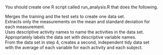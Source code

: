 You should create one R script called run_analysis.R that does the following.

Merges the training and the test sets to create one data set.  
Extracts only the measurements on the mean and standard deviation for each measurement.  
Uses descriptive activity names to name the activities in the data set.    
Appropriately labels the data set with descriptive variable names.  
From the data set in step 4, creates a second, independent tidy data set with the average of each variable for each activity and each subject.  
